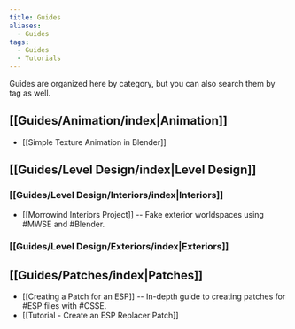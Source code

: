 ```yaml
---
title: Guides
aliases: 
  - Guides
tags:
  - Guides
  - Tutorials
---
```

Guides are organized here by category, but you can also search them by tag as well.

## [[Guides/Animation/index|Animation]]
- [[Simple Texture Animation in Blender]]


## [[Guides/Level Design/index|Level Design]]
### [[Guides/Level Design/Interiors/index|Interiors]]
- [[Morrowind Interiors Project]] -- Fake exterior worldspaces using #MWSE and #Blender.
### [[Guides/Level Design/Exteriors/index|Exteriors]]

## [[Guides/Patches/index|Patches]]
- [[Creating a Patch for an ESP]] -- In-depth guide to creating patches for #ESP files with #CSSE.
- [[Tutorial - Create an ESP Replacer Patch]]
